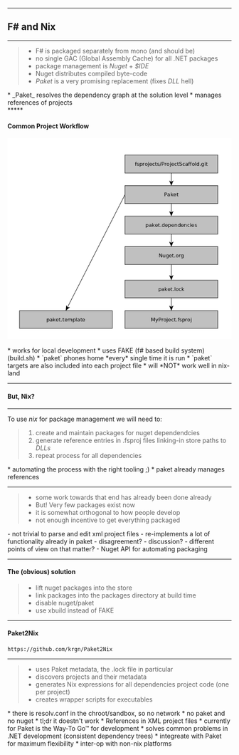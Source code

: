 *****

## F\# and Nix

*****

> - F# is packaged separately from mono (and should be)
> - no single GAC (Global Assembly Cache) for all .NET packages
> - package management is _Nuget_ + _$IDE_
> - Nuget distributes compiled byte-code
> - _Paket_ is a very promising replacement (fixes _DLL_ hell)

<div class="notes">
* _Paket_ resolves the dependency graph at the solution level
* manages references of projects

</div>
*****

#### Common Project Workflow

![](img/common-fsharp-workflow.png)

<div class="notes">
* works for local development
* uses FAKE (f# based build system) (build.sh)
* `paket` phones home *every* single time it is run
* `paket` targets are also included into each project file
* will *NOT* work well in nix-land
</div>

*****

#### But, Nix?

*****

To use _nix_ for package management we will need to: 

> 1) create and maintain packages for nuget dependendcies
> 2) generate reference entries in .fsproj files linking-in store paths to _DLLs_
> 3) repeat process for all dependencies

<div class="notes">
* automating the process with the right tooling ;)
* paket already manages references 
</div>

***** 

> - some work towards that end has already been done already
> - But! Very few packages exist now
> - it is somewhat orthogonal to how people develop
> - not enough incentive to get everything packaged

<div class="notes">
- not trivial to parse and edit xml project files
- re-implements a lot of functionality already in paket
- disagreement?
- discussion?
- different points of view on that matter?
- Nuget API for automating packaging
</div>

*****

#### The (obvious) solution

> - lift nuget packages into the store
> - link packages into the packages directory at build time
> - disable nuget/paket
> - use xbuild instead of FAKE

*****

#### Paket2Nix

```
https://github.com/krgn/Paket2Nix
```

*****

> - uses Paket metadata, the .lock file in particular
> - discovers projects and their metadata
> - generates Nix expressions for all dependencies project code (one per project)
> - creates wrapper scripts for executables

<div class="notes">
* there is resolv.conf in the chroot/sandbox, so no network
* no paket and no nuget
* tl;dr it doestn't work
* References in XML project files
* currently for Paket is the Way-To Go™ for development
* solves common problems in .NET development (consistent dependency trees)
* integreate with Paket for maximum flexibility
* inter-op with non-nix platforms
</div>
